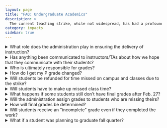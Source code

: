 ```yaml
---
layout: page
title: "FAQ: Undergraduate Academics"
description: >
  The current teaching strike, while not widespread, has had a profound and negative impact on the mission of our school.  Learn more about how the teaching strike is affecting our undergraduate students, our staff, and the safety of our campus.
category: impacts
sidebar: true
---
```


<details>
<summary>What role does the administration play in ensuring the delivery of instruction?</summary>   
<p>Department chairs are responsible for the delivery of instruction. Campus leaders have been in frequent communication with the chairs, encouraging them to make themselves available to instructors to help them make decisions regarding final grade assignments and address situations that may impede the submission of grades.</p>
  
<p>Campus administration cannot assign grades; grades are final when faculty submit grades on MyUCSC.</p>
</details>

<details>
<summary>Has anything been communicated to instructors/TAs about how we hope that they communicate with their students?</summary>
<p>The campus regularly encourages instructors to be in communication with students when there is the possibility for disruptions on campus, whether from power outages, protests, or other events. In addition to campus email, UC Santa Cruz has a learning management system that enables instructors and TAs to communicate with classes and sections, and many options for instructors and TAs to provide instruction remotely.</p>
</details>

<details>
<summary>Who is ultimately responsible for grades?</summary>
<p>Instructors are primarily responsible for grades. In situations when the instructor is not able to submit grades, the responsibility falls to the department or program chair or the college provost who offered the course.</p> 
</details>

<details>
<summary>How do I get my P grade changed?</summary> 
<p>	Students who chose to receive a letter grade but instead received a temporary Pass (P) grade should reach out to the course instructor to see when the instructor expects to have sufficient information to assign a letter grade. The temporary P grade was made available to mitigate impacts, with a focus on students’ financial aid, enrollment status, graduation, major declaration and other academic decisions.</p>
</details>

<details>
<summary>Will students be refunded for time missed on campus and classes due to the strike?</summary> 

<p>Currently, this is not an option under consideration. While the protests are happening on campus, instruction continues. For those who may be honoring the graduate student strike, alternate forms of instruction and class time should be provided to ensure course learning outcomes are achieved. This website includes a <a href="https://www.ucsc.edu/campus-climate/comments/">contact form</a> that undergraduates can use if their class is disrupted by the strike. The police are ensuring roadways are clear for people traveling to campus and also for the community members who live in the surrounding area and need to pass by our campus.</p>


</details>

<details>
<summary>Will students have to make up missed class time?</summary>
<p>Alternate forms of instruction and class time may have been provided by the faculty. Outside of unforeseen changes to class schedules, course syllabi are provided to students as a means of understanding the course learning outcomes and how they will be achieved. As an example, faculty may determine that class attendance and participation may not be required to achieve academic expectations and learning outcomes. There are also a number of ways to complete rigorous academic expectations outside of a typical lecture environment, not all are in-class or in-section participation.</p> 
 </details> 

<details>
<summary>What happens if some students still don’t have final grades after Feb. 27?</summary>
<p>Campus leaders sincerely hope that all grades will be in by the Feb. 27 deadline. When students do not have grades, it can have a profound impact on their financial aid; their ability to enroll in classes they need; to apply for graduation; or even declare a major. Likewise, it can impact reporting requirements, students who have received an external scholarship, veterans, and those under academic review.</p>
</details>

<details> 
<summary>Will the administration assign grades to students who are missing theirs?</summary>
<p>Campus administration cannot assign grades; grades are final when faculty submit grades on MyUCSC. The campus has asked department and program chairs to make themselves available to instructors to help them make decisions regarding final grade assignments and to address situations that may impede the submission of grades.</p>
 </details> 

<details>
<summary>How will final grades be determined?</summary>
<p>Students should reach out to their instructor to understand any changes or adjustments in the determination of final grades. The campus has asked chairs to make themselves available to instructors to help them make decisions regarding final grade assignments and address situations that may impede the submission of grades.</p>
</details>

<details>
<summary>Will students receive an "incomplete" grade even if they completed the work?</summary>
<p>No. Incomplete grades should only be assigned by the instructor of record when requested by the student, and when the student has completed work of passing quality, but the student’s work is not yet complete. If a student has received an incomplete (I) grade in error, they should immediately contact their instructor.</p>
</details> 

<details>
<summary>What if a student was planning to graduate fall quarter?</summary>
<p>The degrees for students who applied to graduate in fall quarter will still be processed for fall 2019. The campus is working quickly to process graduation applications once all grades are reported.</p>
</details>
